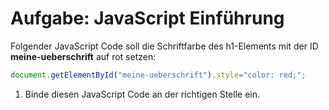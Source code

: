 # Aufgabe: JavaScript Einführung
Folgender JavaScript Code soll die Schriftfarbe des h1-Elements mit der ID **meine-ueberschrift** auf rot setzen:

```js
document.getElementById("meine-ueberschrift").style="color: red;";
```

1. Binde diesen JavaScript Code an der richtigen Stelle ein.